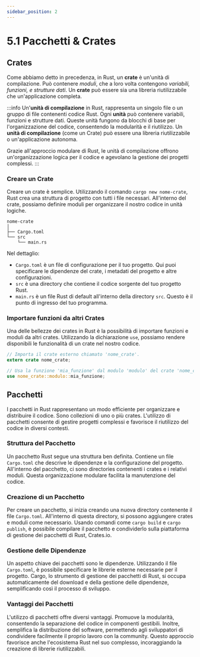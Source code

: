```yaml
---
sidebar_position: 2
---
```

# 5.1 Pacchetti & Crates
## Crates
Come abbiamo detto in precedenza, in Rust, un **crate** è un'unità di compilazione. Può contenere *moduli*, che a loro volta contengono *variabili, funzioni, e strutture dati*. Un **crate** può essere sia una libreria riutilizzabile che un'applicazione completa.

:::info
Un'**unità di compilazione** in Rust, rappresenta un singolo file o un gruppo di file contenenti codice Rust. Ogni **unità** può contenere variabili, funzioni e strutture dati. Queste unità fungono da blocchi di base per l'organizzazione del codice, consentendo la modularità e il riutilizzo. Un **unità di compilazione** (come un Crate) può essere una libreria riutilizzabile o un'applicazione autonoma. 

Grazie all'approccio modulare di Rust, le unità di compilazione offrono un'organizzazione logica per il codice e agevolano la gestione dei progetti complessi.
:::

### Creare un Crate
Creare un crate è semplice. Utilizzando il comando `cargo new nome-crate`, Rust crea una struttura di progetto con tutti i file necessari. All'interno del crate, possiamo definire moduli per organizzare il nostro codice in unità logiche.

```
nome-crate
│
├── Cargo.toml
└── src
    └── main.rs
```

Nel dettaglio:

- `Cargo.toml` è un file di configurazione per il tuo progetto. Qui puoi specificare le dipendenze del crate, i metadati del progetto e altre configurazioni.
- `src` è una directory che contiene il codice sorgente del tuo progetto Rust.
- `main.rs` è un file Rust di default all'interno della directory `src`. Questo è il punto di ingresso del tuo programma.


### Importare funzioni da altri Crates
Una delle bellezze dei crates in Rust è la possibilità di importare funzioni e moduli da altri crates. Utilizzando la dichiarazione `use`, possiamo rendere disponibili le funzionalità di un crate nel nostro codice.

```rust
// Importa il crate esterno chiamato 'nome_crate'.
extern crate nome_crate;  

// Usa la funzione 'mia_funzione' dal modulo 'modulo' del crate 'nome_crate'.
use nome_crate::modulo::mia_funzione; 
```

## Pacchetti
I pacchetti in Rust rappresentano un modo efficiente per organizzare e distribuire il codice. Sono collezioni di uno o più crates. L'utilizzo di pacchetti consente di gestire progetti complessi e favorisce il riutilizzo del codice in diversi contesti.

### Struttura del Pacchetto
Un pacchetto Rust segue una struttura ben definita. Contiene un file `Cargo.toml` che descrive le dipendenze e la configurazione del progetto. All'interno del pacchetto, ci sono directories contenenti i crates e i relativi moduli. Questa organizzazione modulare facilita la manutenzione del codice.

### Creazione di un Pacchetto
Per creare un pacchetto, si inizia creando una nuova directory contenente il file `Cargo.toml`. All'interno di questa directory, si possono aggiungere crates e moduli come necessario. Usando comandi come `cargo build` e `cargo publish`, è possibile compilare il pacchetto e condividerlo sulla piattaforma di gestione dei pacchetti di Rust, Crates.io.

### Gestione delle Dipendenze
Un aspetto chiave dei pacchetti sono le dipendenze. Utilizzando il file `Cargo.toml`, è possibile specificare le librerie esterne necessarie per il progetto. Cargo, lo strumento di gestione dei pacchetti di Rust, si occupa automaticamente del download e della gestione delle dipendenze, semplificando così il processo di sviluppo.

### Vantaggi dei Pacchetti
L'utilizzo di pacchetti offre diversi vantaggi. Promuove la modularità, consentendo la separazione del codice in componenti gestibili. Inoltre, semplifica la distribuzione del software, permettendo agli sviluppatori di condividere facilmente il proprio lavoro con la community. Questo approccio favorisce anche l'ecosistema Rust nel suo complesso, incoraggiando la creazione di librerie riutilizzabili.